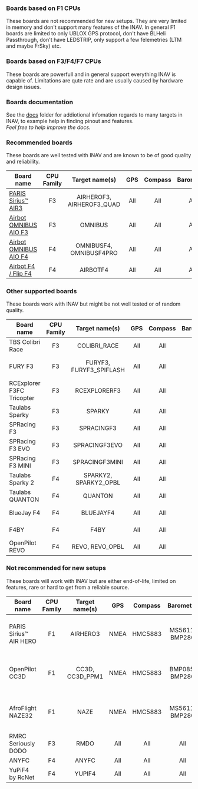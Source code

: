 ### Boards based on F1 CPUs

These boards are not recommended for new setups. They are very limited in memory and don't support many features of the INAV. In general F1 boards are limited to only UBLOX GPS protocol, don't have BLHeli Passthrough, don't have LEDSTRIP, only support a few felemetries (LTM and maybe FrSky) etc.

### Boards based on F3/F4/F7 CPUs

These boards are powerfull and in general support everything INAV is capable of. Limitations are qute rate and are usually caused by hardware design issues.

### Boards documentation

See the [docs](https://github.com/iNavFlight/inav/tree/master/docs) folder for addiotional infomation regards to many targets in INAV, to example help in finding pinout and features.  
_Feel free to help improve the docs._

### Recommended boards

These boards are well tested with INAV and are known to be of good quality and reliability.

| Board name                | CPU Family | Target name(s)            | GPS  | Compass | Barometer      | Telemetry | RX                             | Blackbox             |
|---------------------------|:----------:|:-------------------------:|:----:|:-------:|:--------------:|:---------:|:------------------------------:|:--------------------:|
| [PARIS Sirius™ AIR3](http://www.multiwiicopter.com/products/inav-air3-fixed-wing)                 | F3         | AIRHEROF3, AIRHEROF3_QUAD | All  | All     | All            | All       | All                            | SERIAL               |
| [Airbot OMNIBUS AIO F3](http://shop.myairbot.com/index.php/flight-control/cleanflight-baseflight/omnibusv11.html) | F3         | OMNIBUS                   | All  | All     | All            | All       | All                            | SERIAL, SD           |
| [Airbot OMNIBUS AIO F4](http://shop.myairbot.com/index.php/flight-control/cleanflight-baseflight/omnibusf4v2.html)| F4         | OMNIBUSF4, OMNIBUSF4PRO   | All  | All     | All            | All       | All                            | SERIAL, SD, SPIFLASH |
| [Airbot F4 / Flip F4](http://shop.myairbot.com/index.php/flight-control/apm/airbotf4v1.html)                      | F4         | AIRBOTF4                  | All  | All     | All            | All       | All                            | SERIAL, SPIFLASH     |

### Other supported boards

These boards work with INAV but might be not well tested or of random quality.

| Board name                | CPU Family | Target name(s)            | GPS  | Compass | Barometer      | Telemetry | RX                             | Blackbox             |
|---------------------------|:----------:|:-------------------------:|:----:|:-------:|:--------------:|:---------:|:------------------------------:|:--------------------:|
| TBS Colibri Race          | F3         | COLIBRI_RACE              | All  | All     | All            | All       | All                            | SERIAL               |
| FURY F3                   | F3         | FURYF3, FURYF3_SPIFLASH   | All  | All     | All            | All       | All                            | SERIAL, SD, SPIFLASH |
| RCExplorer F3FC Tricopter | F3         | RCEXPLORERF3              | All  | All     | All            | All       | All                            | SERIAL               |
| Taulabs Sparky            | F3         | SPARKY                    | All  | All     | All            | All       | All                            | SERIAL               |
| SPRacing F3               | F3         | SPRACINGF3                | All  | All     | All            | All       | All                            | SERIAL, SPIFLASH     |
| SPRacing F3 EVO           | F3         | SPRACINGF3EVO             | All  | All     | All            | All       | All                            | SERIAL, SD           |
| SPRacing F3 MINI          | F3         | SPRACINGF3MINI            | All  | All     | All            | All       | All                            | SERIAL, SD           |
| Taulabs Sparky 2          | F4         | SPARKY2, SPARKY2_OPBL     | All  | All     | All            | All       | All                            | SERIAL, SPIFLASH     |
| Taulabs QUANTON           | F4         | QUANTON                   | All  | All     | All            | All       | All                            | SERIAL, SPIFLASH     |
| BlueJay F4                | F4         | BLUEJAYF4                 | All  | All     | All            | All       | All                            | SERIAL, SPIFLASH     |
| F4BY                      | F4         | F4BY                      | All  | All     | All            | All       | All                            | SERIAL, SD           |
| OpenPilot REVO            | F4         | REVO, REVO_OPBL           | All  | All     | All            | All       | All                            | SERIAL, SPIFLASH     |

### Not recommended for new setups

These boards will work with INAV but are either end-of-life, limited on features, rare or hard to get from a reliable source.

| Board name                | CPU Family | Target name(s)            | GPS  | Compass | Barometer      | Telemetry | RX                             | Blackbox             |
|---------------------------|:----------:|:-------------------------:|:----:|:-------:|:--------------:|:---------:|:------------------------------:|:--------------------:|
| PARIS Sirius™ AIR HERO    | F1         | AIRHERO3                  | NMEA | HMC5883 | MS5611, BMP280 | LTM, FRSKY | PWM, PPM, SBUS, IBUS, SPEKTRUM | SERIAL               |
| OpenPilot CC3D            | F1         | CC3D, CC3D_PPM1           | NMEA | HMC5883 | BMP085, BMP280 | LTM       | PWM, PPM, SBUS, IBUS, SPEKTRUM | no                   |
| AfroFlight NAZE32         | F1         | NAZE                      | NMEA | HMC5883 | MS5611, BMP280 | LTM, FRSKY | PWM, PPM, SBUS, IBUS, SPEKTRUM | SERIAL, SPIFLASH     |
| RMRC Seriously DODO       | F3         | RMDO                      | All  | All     | All            | All       | All                            | SERIAL               |
| ANYFC                     | F4         | ANYFC                     | All  | All     | All            | All       | All                            | SERIAL               |
| YuPiF4 by RcNet           | F4         | YUPIF4                    | All  | All     | All            | All       | All                            | SERIAL, SD           |